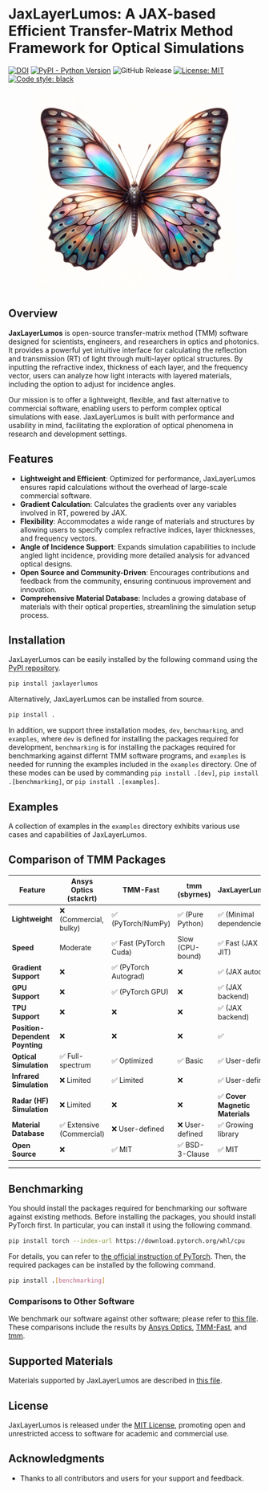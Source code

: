 # JaxLayerLumos: A JAX-based Efficient Transfer-Matrix Method Framework for Optical Simulations


[![DOI](https://zenodo.org/badge/DOI/10.5281/zenodo.12602789.svg)](https://doi.org/10.5281/zenodo.12602789)
[![PyPI - Python Version](https://img.shields.io/pypi/pyversions/jaxlayerlumos)](https://pypi.org/project/jaxlayerlumos/)
![GitHub Release](https://img.shields.io/github/v/release/JaxLayerLumos/jaxlayerlumos)
[![License: MIT](https://img.shields.io/badge/License-MIT-yellow.svg)](https://opensource.org/licenses/MIT)
[![Code style: black](https://img.shields.io/badge/code%20style-black-000000.svg)](https://github.com/psf/black)


<p align="center">
<img src="https://raw.githubusercontent.com/JaxLayerLumos/JaxLayerLumos/main/assets/jaxlayerlumos.jpg" width="400" />
</p>


## Overview

**JaxLayerLumos** is open-source transfer-matrix method (TMM) software designed for scientists, engineers, and researchers in optics and photonics. It provides a powerful yet intuitive interface for calculating the reflection and transmission (RT) of light through multi-layer optical structures. By inputting the refractive index, thickness of each layer, and the frequency vector, users can analyze how light interacts with layered materials, including the option to adjust for incidence angles.

Our mission is to offer a lightweight, flexible, and fast alternative to commercial software, enabling users to perform complex optical simulations with ease. JaxLayerLumos is built with performance and usability in mind, facilitating the exploration of optical phenomena in research and development settings.

## Features

- **Lightweight and Efficient**: Optimized for performance, JaxLayerLumos ensures rapid calculations without the overhead of large-scale commercial software.
- **Gradient Calculation**: Calculates the gradients over any variables involved in RT, powered by JAX.
- **Flexibility**: Accommodates a wide range of materials and structures by allowing users to specify complex refractive indices, layer thicknesses, and frequency vectors.
- **Angle of Incidence Support**: Expands simulation capabilities to include angled light incidence, providing more detailed analysis for advanced optical designs.
- **Open Source and Community-Driven**: Encourages contributions and feedback from the community, ensuring continuous improvement and innovation.
- **Comprehensive Material Database**: Includes a growing database of materials with their optical properties, streamlining the simulation setup process.

## Installation

JaxLayerLumos can be easily installed by the following command using the [PyPI repository](https://pypi.org/project/jaxlayerlumos/).

```bash
pip install jaxlayerlumos
```

Alternatively, JaxLayerLumos can be installed from source.

```bash
pip install .
```

In addition, we support three installation modes, `dev`, `benchmarking`, and `examples`, where `dev` is defined for installing the packages required for development, `benchmarking` is for installing the packages required for benchmarking against differnt TMM software programs, and `examples` is needed for running the examples included in the `examples` directory.
One of these modes can be used by commanding `pip install .[dev]`, `pip install .[benchmarking]`, or `pip install .[examples]`.

## Examples

A collection of examples in the `examples` directory exhibits various use cases and capabilities of JaxLayerLumos.

## Comparison of TMM Packages

| Feature                | Ansys Optics (stackrt)          | TMM-Fast                  | tmm (sbyrnes)       | JaxLayerLumos            |  
|------------------------|----------------------------------|---------------------------|---------------------|--------------------------|  
| **Lightweight**        | ❌ (Commercial, bulky)           | ✅ (PyTorch/NumPy)        | ✅ (Pure Python)     | ✅ (Minimal dependencies)|  
| **Speed**              | Moderate                         | ✅ Fast (PyTorch Cuda)    | Slow (CPU-bound)    | ✅ Fast (JAX JIT)        |  
| **Gradient Support**   | ❌                               | ✅ (PyTorch Autograd)     | ❌                  | ✅ (JAX autodiff)        |  
| **GPU Support**        | ❌                               | ✅ (PyTorch GPU)          | ❌                  | ✅ (JAX backend)         |  
| **TPU Support**        | ❌                               | ❌                        | ❌                  | ✅ (JAX backend)         |  
| **Position-Dependent Poynting** | ❌                  | ❌                        | ❌                  | ✅                          
|  **Optical Simulation**          | ✅ Full-spectrum                 | ✅ Optimized              | ✅ Basic            | ✅ User-defined          |  
|  **Infrared Simulation**         | ❌ Limited                       | ✅ Limited                | ❌                 | ✅ User-defined          |  
|  **Radar (HF) Simulation**       | ❌ Limited                       | ❌                        | ❌                 | ✅ **Cover Magnetic Materials**|  
| **Material Database**  | ✅ Extensive (Commercial)        | ❌ User-defined           | ❌ User-defined     | ✅ Growing library       |  
| **Open Source**        | ❌                               | ✅ MIT                    | ✅ BSD-3-Clause     | ✅ MIT                   |  

---

## Benchmarking

You should install the packages required for benchmarking our software against existing methods.
Before installing the packages, you should install PyTorch first.
In particular, you can install it using the following command.

```bash
pip install torch --index-url https://download.pytorch.org/whl/cpu
```

For details, you can refer to [the official instruction of PyTorch](https://pytorch.org).
Then, the required packages can be installed by the following command.

```bash
pip install .[benchmarking]
```

### Comparisons to Other Software

We benchmark our software against other software; please refer to [this file](markdowns/COMPARISONS.md).
These comparisons include the results by [Ansys Optics](https://www.ansys.com/products/optics), [TMM-Fast](https://github.com/MLResearchAtOSRAM/tmm_fast), and [tmm](https://github.com/sbyrnes321/tmm).

## Supported Materials

Materials supported by JaxLayerLumos are described in [this file](markdowns/MATERIALS.md).

## License

JaxLayerLumos is released under the [MIT License](LICENSE), promoting open and unrestricted access to software for academic and commercial use.

## Acknowledgments

- Thanks to all contributors and users for your support and feedback.
